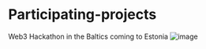 # Participating-projects
Web3 Hackathon in the Baltics coming to Estonia
![image](https://github.com/Oldwarma/Participating-projects/assets/87348353/628facf2-0e1f-4e10-a3d0-9245825db0d0)
    
